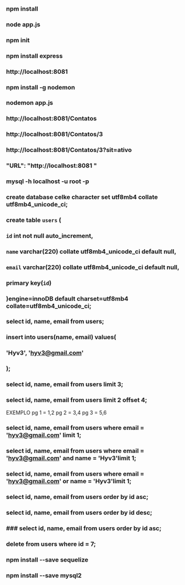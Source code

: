 <!-- como rodar o projeto baixado -->
<!-- comando para instalar todas as dependências inicializadas pelo package.json -->
###  npm install

<!-- rodar o projeto -->
<!-- nome da pasta e nome do arquivo raiz(app.js) -->
### node app.js

<!-- Sequencia para criar o PROJETO -->
<!-- criar o arquivo package -->
### npm init

<!-- Gerencia as requisições, rotas e URLs, entre as funcionalidades -->
### npm install express

<!-- acessar o projeto no navegador -->
### http://localhost:8081

<!-- instalar o módulo para reiniciar o servidor sempe que houver alteração no código fonte, g significa globalmente -->
### npm install -g nodemon

<!-- rodar o projeto com o nodemon -->
<!-- nodemon e arquivo raiz(app.js) -->
### nodemon app.js

<!-- O QUE É UMA API -->
<!-- é um software que pode compartilhar informações(receber requisições), pode ser um site ou servidor pedindo requisições para a API. A API processa as requisições confee no banco de dados e retorna a informação para o cliente-->

<!-- PRINCIPAIS REQUISIÇÕES DA API -->
<!-- POST-CRIAR
     significa que o  usuário deseja cadastrar um novo registro -->
<!-- GET-VISUALIZAR
     visualizarou listar o cadastro -->
<!-- PUT-EDITAR
     quando o usuário deseja editar o registro -->
<!-- DELETE-DELETAR
     quando o usuário deseja apaga um registro -->

<!-- INSOMNIA -->
<!-- serve para simular uma requisição para nossa aplicação -->

<!-- solicitar uma requisição do tipo GET para mostrar os contatos -->
### http://localhost:8081/Contatos

<!-- solicitar uma requisição com id -->
### http://localhost:8081/Contatos/3

<!-- solicitar uma requisição com uma variável -->
### http://localhost:8081/Contatos/3?sit=ativo

<!-- otimizar o acesso da URL no insomnia -->
### "URL": "http://localhost:8081 "

<!-- MIDDLEWARES -->
<!-- é uma instrução que é executada antes das outras instruções -->

<!-- INSTALAR O BANCO DE DADOS MYSQL -->

<!-- verificar o banco de dados MYSQL no cmd -->
### mysql -h localhost -u root -p

<!-- Instalar o Workbench para gerenciar o banco de dados de forma gráfica -->

<!-- COMANDOS BÁSICOS DO MYSQL -->
<!-- criar a base de dados -->
### create database celke character set utf8mb4 collate utf8mb4_unicode_ci;

<!-- criar a tabela -->
### create table `users` (
### `id` int not null auto_increment,
### `name` varchar(220) collate utf8mb4_unicode_ci default null,
### `email` varchar(220) collate utf8mb4_unicode_ci default null,
### primary key(`id`)
### )engine=innoDB default charset=utf8mb4 collate=utf8mb4_unicode_ci;

<!-- Selecionar regitro no banco de dados -->
### select id, name, email from users;

<!-- Inserir valores na tabela -->
### insert into users(name, email) values(
### 'Hyv3', 'hyv3@gmail.com'
### );

<!-- Limitar a quantidade de resgistros selecionados no banco de dados -->
### select id, name, email from users limit 3;

<!-- Limitar a quantidade de resgistros selecionado no banco de dados e indicar o inicio -->
### select id, name, email from users limit 2 offset 4;
EXEMPLO
pg 1 = 1,2
pg 2 = 3,4
pg 3 = 5,6

<!-- Acrescentar condição na busca de registros -->
### select id, name, email from users where email = 'hyv3@gmail.com' limit 1;

<!-- Acrescentar mais uma condição na busca de registros -->
### select id, name, email from users where email = 'hyv3@gmail.com' and name = 'Hyv3'limit 1;
### select id, name, email from users where email = 'hyv3@gmail.com' or name = 'Hyv3'limit 1;

<!-- Ordernar os registros do banco de dados -->
### select id, name, email from users order by id asc;
### select id, name, email from users order by id desc;

<!-- Editar registros do banco de dados -->
### ### select id, name, email from users order by id asc;

<!-- Deletar registros -->
### delete from users where id = 7;

<!-- COMANDO PARA INSTALAR O SEQUELIZE -->
<!-- O seqquelize é um bibilhoteca js que facilita o gerenciamento de um banco de dados sql -->
### npm install --save sequelize

<!-- Instalar o drive do banco de dados -->
### npm install --save mysql2